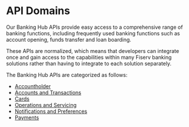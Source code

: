 # API Domains

Our Banking Hub APIs provide easy access to a comprehensive range of banking functions, including frequently used banking functions such as account opening, funds transfer and loan boarding.

These APIs are normalized, which means that developers can integrate once and gain access to the capabilities within many Fiserv banking solutions rather than having to integrate to each solution separately. 

The Banking Hub APIs are categorized as follows: 
- [Accountholder](?path=docs/fintechs/accountholder.md "Click to open")
- [Accounts and Transactions](?path=docs/fintechs/acct-and-transactions.md "Click to open")
- [Cards](?path=docs/fintechs/cards.md "Click to open")
- [Operations and Servicing](?path=docs/fintechs/servicing.md "Click to open")
- [Notifications and Preferences](?path=docs/fintechs/notifi.md "Click to open")
- [Payments](?path=docs/fintechs/payments.md "Click to open")

